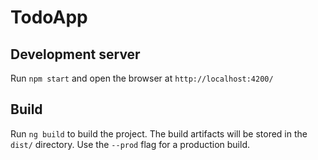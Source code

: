 # TodoApp

## Development server

Run `npm start` and open the browser at `http://localhost:4200/`

## Build

Run `ng build` to build the project. The build artifacts will be stored in the `dist/` directory. Use the `--prod` flag for a production build.
